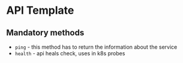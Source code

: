 # API Template

## Mandatory methods

- `ping` - this method has to return the information about the service
- `health` - api heals check, uses in k8s probes
